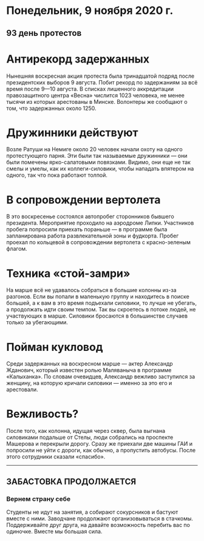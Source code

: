 # Понедельник, 9 ноября 2020 г.
## 93 день протестов



# Антирекорд задержанных 

Нынешняя воскресная акция протеста была тринадцатой подряд после президентских выборов 9 августа. Побит рекорд по задержаниям за всё время после 9—10 августа. В списках лишенного аккредитации правозащитного центра «Весна» числится 1023 человека, не менее тысячи из которых арестованы в Минске. Волонтеры же сообщают о том, что задержанных около 1250.

# Дружинники действуют

Возле Ратуши на Немиге около 20 человек начали охоту на одного протестующего парня. Эти были так называемые дружинники — они были помечены ярко-салатовыми повязками. Видимо, они еще не так смелы и умелы, как их коллеги-силовики, чтобы нападать впятером на одного, так что пока работают толпой.

# В сопровождении вертолета

В это воскресенье состоялся автопробег сторонников бывшего президента. Мероприятие проходило на аэродроме Липки. Участников пробега попросили приехать пораньше — в программе была запланирована работа развлекательной зоны и фудкорта. Пробег проехал по кольцевой в сопровождении вертолета с красно-зеленым флагом.

# Техника «стой-замри»

На марше всё не удавалось собраться в большие колонны из-за разгонов. Если вы попали в маленькую группу и находитесь в поиске большей, а к вам в это время подъехали силовики, то лучше не убегать, а продолжать идти своим темпом. Так вы скроетесь в потоке людей, не участвующих в марше. Силовики бросаются в большинстве случаев только за убегающими.

# Пойман кукловод

Среди задержанных на воскресном марше — актер Александр Жданович, который известен ролью Маляваныча в программе «Калыханка». По словам очевидцев, Александр вежливо заступился за женщину, на которую кричали силовики — именно за это его и арестовали.

# Вежливость?

После того, как колонна, идущая через сквер, была выгнана силовиками подальше от Стелы, люди собрались на проспекте Машерова и перекрыли дорогу. Сразу же приехали две машины ГАИ и попросили не уйти с дороги, как обычно, а пропустить автобусы. После этого сотрудники сказали «спасибо».

---

## ЗАБАСТОВКА ПРОДОЛЖАЕТСЯ

### Вернем страну себе

Студенты не идут на занятия, а собирают сокурсников и бастуют вместе с ними. Заводчане продолжают организовываться в стачкомы. Поддерживайте друг друга, на давайте возможность перебить вас по одиночке. Вместе мы большая сила.
